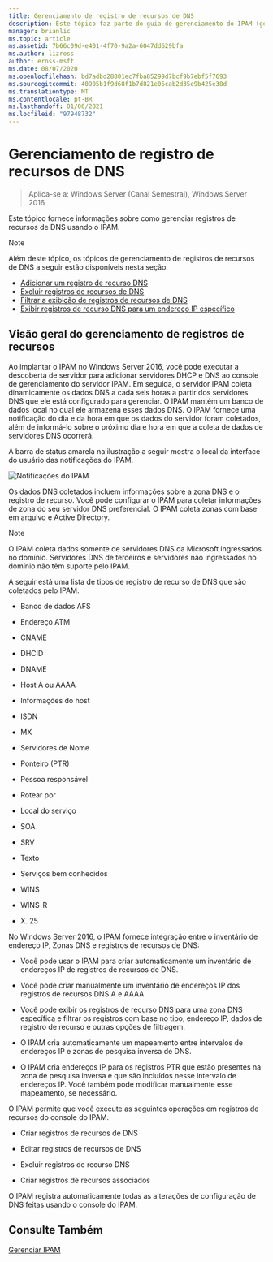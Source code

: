 ```yaml
---
title: Gerenciamento de registro de recursos de DNS
description: Este tópico faz parte do guia de gerenciamento do IPAM (gerenciamento de endereços IP) no Windows Server 2016.
manager: brianlic
ms.topic: article
ms.assetid: 7b66c09d-e401-4f70-9a2a-6047dd629bfa
ms.author: lizross
author: eross-msft
ms.date: 08/07/2020
ms.openlocfilehash: bd7adbd28801ec7fba85299d7bcf9b7ebf5f7693
ms.sourcegitcommit: 40905b1f9d68f1b7d821e05cab2d35e9b425e38d
ms.translationtype: MT
ms.contentlocale: pt-BR
ms.lasthandoff: 01/06/2021
ms.locfileid: "97948732"
---
```

# <a name="dns-resource-record-management"></a>Gerenciamento de registro de recursos de DNS

>Aplica-se a: Windows Server (Canal Semestral), Windows Server 2016

Este tópico fornece informações sobre como gerenciar registros de recursos de DNS usando o IPAM.

> [!NOTE]
> Além deste tópico, os tópicos de gerenciamento de registros de recursos de DNS a seguir estão disponíveis nesta seção.
>
> -   [Adicionar um registro de recurso DNS](../../technologies/ipam/Add-a-DNS-Resource-Record.md)
> -   [Excluir registros de recursos de DNS](../../technologies/ipam/Delete-DNS-Resource-Records.md)
> -   [Filtrar a exibição de registros de recursos de DNS](../../technologies/ipam/Filter-the-View-of-DNS-Resource-Records.md)
> -   [Exibir registros de recurso DNS para um endereço IP específico](../../technologies/ipam/View-DNS-Resource-Records-for-a-Specific-IP-Address.md)

## <a name="resource-record-management-overview"></a>Visão geral do gerenciamento de registros de recursos
Ao implantar o IPAM no Windows Server 2016, você pode executar a descoberta de servidor para adicionar servidores DHCP e DNS ao console de gerenciamento do servidor IPAM. Em seguida, o servidor IPAM coleta dinamicamente os dados DNS a cada seis horas a partir dos servidores DNS que ele está configurado para gerenciar. O IPAM mantém um banco de dados local no qual ele armazena esses dados DNS. O IPAM fornece uma notificação do dia e da hora em que os dados do servidor foram coletados, além de informá-lo sobre o próximo dia e hora em que a coleta de dados de servidores DNS ocorrerá.

A barra de status amarela na ilustração a seguir mostra o local da interface do usuário das notificações do IPAM.

![Notificações do IPAM](../../media/DNS-Resource-Record-Management/ipam_DataCollection_01.jpg)

Os dados DNS coletados incluem informações sobre a zona DNS e o registro de recurso. Você pode configurar o IPAM para coletar informações de zona do seu servidor DNS preferencial.  O IPAM coleta zonas com base em arquivo e Active Directory.

> [!NOTE]
> O IPAM coleta dados somente de servidores DNS da Microsoft ingressados no domínio. Servidores DNS de terceiros e servidores não ingressados no domínio não têm suporte pelo IPAM.

A seguir está uma lista de tipos de registro de recurso de DNS que são coletados pelo IPAM.

-   Banco de dados AFS

-   Endereço ATM

-   CNAME

-   DHCID

-   DNAME

-   Host A ou AAAA

-   Informações do host

-   ISDN

-   MX

-   Servidores de Nome

-   Ponteiro (PTR)

-   Pessoa responsável

-   Rotear por

-   Local do serviço

-   SOA

-   SRV

-   Texto

-   Serviços bem conhecidos

-   WINS

-   WINS-R

-   X. 25

No Windows Server 2016, o IPAM fornece integração entre o inventário de endereço IP, Zonas DNS e registros de recursos de DNS:

-   Você pode usar o IPAM para criar automaticamente um inventário de endereços IP de registros de recursos de DNS.

-   Você pode criar manualmente um inventário de endereços IP dos registros de recursos DNS A e AAAA.

-   Você pode exibir os registros de recurso DNS para uma zona DNS específica e filtrar os registros com base no tipo, endereço IP, dados de registro de recurso e outras opções de filtragem.

-   O IPAM cria automaticamente um mapeamento entre intervalos de endereços IP e zonas de pesquisa inversa de DNS.

-   O IPAM cria endereços IP para os registros PTR que estão presentes na zona de pesquisa inversa e que são incluídos nesse intervalo de endereços IP. Você também pode modificar manualmente esse mapeamento, se necessário.

O IPAM permite que você execute as seguintes operações em registros de recursos do console do IPAM.

-   Criar registros de recursos de DNS

-   Editar registros de recursos de DNS

-   Excluir registros de recurso DNS

-   Criar registros de recursos associados

O IPAM registra automaticamente todas as alterações de configuração de DNS feitas usando o console do IPAM.

## <a name="see-also"></a>Consulte Também
[Gerenciar IPAM](Manage-IPAM.md)



